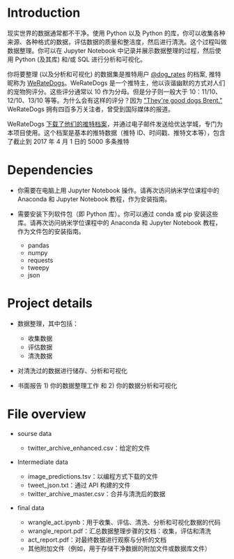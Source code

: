 # Introduction

现实世界的数据通常都不干净。使用 Python 以及 Python 的库，你可以收集各种来源、各种格式的数据，评估数据的质量和整洁度，然后进行清洗。这个过程叫做数据整理。你可以在 Jupyter Notebook 中记录并展示数据整理的过程，然后使用 Python (及其库) 和/或 SQL 进行分析和可视化。

你将要整理 (以及分析和可视化) 的数据集是推特用户 [@dog_rates](https://twitter.com/dog_rates) 的档案, 推特昵称为 [WeRateDogs](https://en.wikipedia.org/wiki/WeRateDogs)。WeRateDogs 是一个推特主，他以诙谐幽默的方式对人们的宠物狗评分。这些评分通常以 10 作为分母。但是分子则一般大于 10：11/10、12/10、13/10 等等。为什么会有这样的评分？因为 ["They're good dogs Brent."](http://knowyourmeme.com/memes/theyre-good-dogs-brent) WeRateDogs 拥有四百多万关注者，曾受到国际媒体的报道。

WeRateDogs [下载了他们的推特档案](https://support.twitter.com/articles/20170160)，并通过电子邮件发送给优达学城，专门为本项目使用。这个档案是基本的推特数据（推特 ID、时间戳、推特文本等），包含了截止到 2017 年 4 月 1 日的 5000 多条推特

# Dependencies

- 你需要在电脑上用 Jupyter Notebook 操作。请再次访问纳米学位课程中的 Anaconda 和 Jupyter Notebook 教程，作为安装指南。

- 需要安装下列软件包（即 Python 库）。你可以通过 conda 或 pip 安装这些库。请再次访问纳米学位课程中的 Anaconda 和 Jupyter Notebook 教程，作为文件包的安装指南。

  - pandas
  - numpy
  - requests
  - tweepy
  - json

# Project details

- 数据整理，其中包括：

  - 收集数据
  - 评估数据
  - 清洗数据

- 对清洗过的数据进行储存、分析和可视化
- 书面报告 1) 你的数据整理工作 和 2) 你的数据分析和可视化

# File overview

- sourse data

  - twitter_archive_enhanced.csv：给定的文件

- Intermediate data

  - image_predictions.tsv：以编程方式下载的文件
  - tweet_json.txt：通过 API 构建的文件
  - twitter_archive_master.csv：合并与清洗后的数据

- final data

  - wrangle_act.ipynb：用于收集、评估、清洗、分析和可视化数据的代码
  - wrangle_report.pdf：汇总数据整理步骤的文档：收集，评估和清洗
  - act_report.pdf：对最终数据进行观察与分析的文档
  - 其他附加文件（例如，用于存储干净数据的附加文件或数据库文件）
